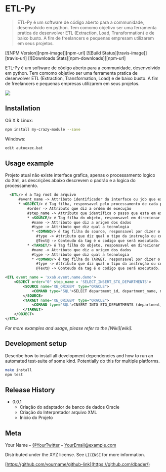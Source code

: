# ETL-Py
> ETL-Py é um software de código aberto para a communidade, desenvolvido em python. Tem comomo objetivo ser uma ferramenta pratica 
> de desenvolver ETL (Extraction, Load, Transformation) e de baixo busto. A fim de freelancers e pequenas empresam utilizarem em seus projetos.


[![NPM Version][npm-image]][npm-url]
[![Build Status][travis-image]][travis-url]
[![Downloads Stats][npm-downloads]][npm-url]

 ETL-Py é um software de código aberto para a communidade, desenvolvido em python. Tem comomo objetivo ser uma ferramenta pratica 
 de desenvolver ETL (Extraction, Transformation, Load) e de baixo busto. A fim de freelancers e pequenas empresas utilizarem em seus projetos.


![](header.png)

## Installation

OS X & Linux:

```sh
npm install my-crazy-module --save
```

Windows:

```sh
edit autoexec.bat
```

## Usage example

Projeto atual não existe interface grafica, apenas o processamento logico do Xml, as descrições abaixo descrevem o padrão e a logica do processamento.
```xml
  <ETL/> é a Tag root do arquivo
      #event_name -> Attributo identificador da interface ou job que esta processando
      * <OBJECT/> é Tag filha, responsavel pelo processamento de cada passo no fluxo da execução
          #order -> Attributo que diz a ordem de execução 
          #step_name -> Attributo que identifica o passo que esta em execução 
          * <SOURCE/> é Tag filha do objeto, responsavel em direcionar a conexão da origem de dados
            #name -> Attributo que diz a origem dos dados
            #type -> Attributo que diz qual a tecnologia
            * <COMAND/> é tag filha do source, responsavel por dizer o tipo do comando a ser executado e o codigo do comando
              #type -> Attributo que diz qual o tipo da instrução ou comando 
              @Text@ -> Conteudo da tag é o codigo que será executado.  
          * <TARGET/> é Tag filha do objeto, responsavel em direcionar a conexão da destino de dados
            #name -> Attributo que diz a origem dos dados
            #type -> Attributo que diz qual a tecnologia
            * <COMAND/> é tag filha do TARGET, responsavel por dizer o tipo do comando a ser executado e o codigo do comando
              #type -> Attributo que diz qual o tipo da instrução ou comando 
              @Text@ -> Conteudo da tag é o codigo que será executado.
```

```xml
<ETL event_name = 'xxab.event.name.demo'>
	<OBJECT order="0" step_name = 'SELECT_INSERT_STG_DEPARTMENTS'>
		<SOURCE name='XE_ORIGEM' type="ORACLE">
			<COMAND type='SQL'>SELECT department_id, department_name, manager_id, location_id FROM DEPARTMENTS</COMAND>
		</SOURCE>
		<TARGET name='XE_ORIGEM' type="ORACLE">
			<COMAND type='SQL'>INSERT INTO STG_DEPARTMENTS (department_id, department_name, manager_id, location_id) VALUES #VALUES#</COMAND>
		</TARGET>
	</OBJECT>
</ETL>
```


_For more examples and usage, please refer to the [Wiki][wiki]._

## Development setup

Describe how to install all development dependencies and how to run an automated test-suite of some kind. Potentially do this for multiple platforms.

```sh
make install
npm test
```

## Release History

* 0.0.1
    * Criação do adaptador de banco de dados Oracle
    * Criação do Interpretador arquivo XML 
    * Inicio do Projeto
  
## Meta

Your Name – [@YourTwitter](https://twitter.com/dbader_org) – YourEmail@example.com

Distributed under the XYZ license. See ``LICENSE`` for more information.

[https://github.com/yourname/github-link](https://github.com/dbader/)
